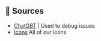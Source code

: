 ## 📝 Sources

- [ChatGBT](https://chat.openai.com/) | Used to debug issues
- [Icons](https://www.flaticon.com/) All of our icons
